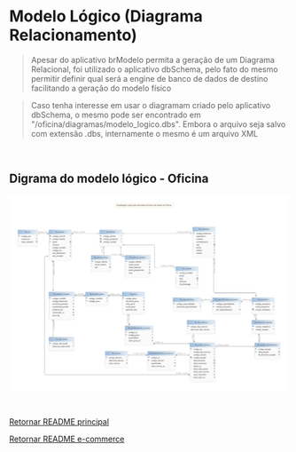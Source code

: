 # Modelo Lógico (Diagrama Relacionamento)

> Apesar do aplicativo brModelo permita a geração de um Diagrama Relacional, foi utilizado o aplicativo dbSchema, pelo fato do mesmo permitir definir qual será a engine de banco de dados de destino facilitando a geração do modelo físico

> Caso tenha interesse em usar o diagramam criado pelo aplicativo dbSchema, o mesmo pode ser encontrado em "/oficina/diagramas/modelo_logico.dbs". Embora o arquivo seja salvo com extensão .dbs, internamente o mesmo é um arquivo XML

<br>

## Digrama do modelo lógico - Oficina

![Modelo Lógico](docs/modelo_logico.png)

<br>

[Retornar README principal](../README.md)

[Retornar README e-commerce](README.md)